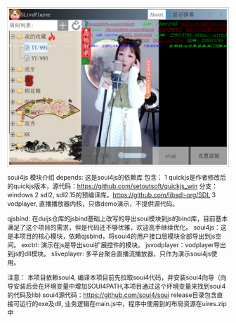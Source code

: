 <img align="center" width=600 src="./doc/snapshot.png" />

soui4js 模块介绍
depends: 这是soui4js的依赖库
包含：
1 quickjs是作者修改后的quickjs版本，源代码：https://github.com/setoutsoft/quickjs_win 分支：windows
2 sdl2, sdl2.15的预编译库。https://github.com/libsdl-org/SDL
3 vodplayer, 直播播放器内核，只做demo演示，不提供源代码。

qjsbind: 在duijs仓库的jsbind基础上改写的导出soui模块到js的bind库，目前基本满足了这个项目的需求，但是代码还不够优雅，欢迎高手继续优化。
soui4js：这是本项目的核心模块，依赖qjsbind，将soui4的用户接口层模块全部导出到js空间。
exctrl: 演示在js是导出soui扩展控件的模块。
jsvodplayer：vodplayer导出到js的dll模块。
sliveplayer: 多平台聚合直播流播放器，只作为演示soui4js使用。

注意：
本项目依赖soui4, 编译本项目前先拉取soui4代码，并安装soui4向导（向导安装后会在环境变量中增加SOUI4PATH,本项目通过这个环境变量来找到soui4的代码及lib)
soui4源代码：https://github.com/soui4/soui
release目录包含直接可运行的exe及dll, 业务逻辑在main.js中，程序中使用到的布局资源在uires.zip中
